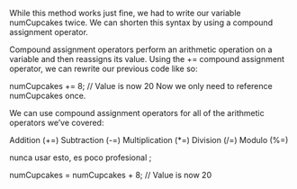 While this method works just fine, we had to write our variable numCupcakes twice. We can shorten this syntax by using a compound assignment operator.

Compound assignment operators perform an arithmetic operation on a variable and then reassigns its value. Using the += compound assignment operator, we can rewrite our previous code like so:

numCupcakes += 8; // Value is now 20
Now we only need to reference numCupcakes once.

We can use compound assignment operators for all of the arithmetic operators we’ve covered:

Addition (+=)
Subtraction (-=)
Multiplication (*=)
Division (/=)
Modulo (%=)

nunca usar esto, es poco profesional ;

numCupcakes = numCupcakes + 8; // Value is now 20